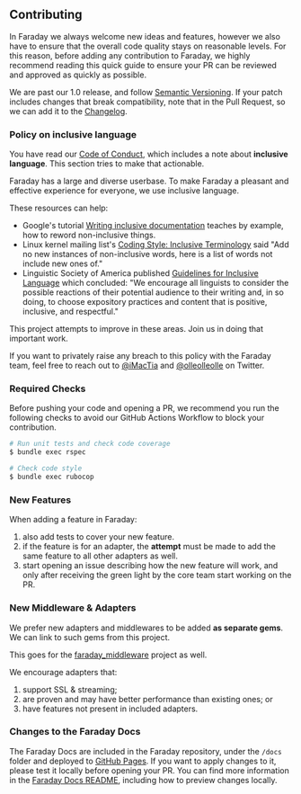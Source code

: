 ## Contributing

In Faraday we always welcome new ideas and features, however we also have to ensure
that the overall code quality stays on reasonable levels.
For this reason, before adding any contribution to Faraday, we highly recommend reading this
quick guide to ensure your PR can be reviewed and approved as quickly as possible.

We are past our 1.0 release, and follow [Semantic Versioning][semver]. If your
patch includes changes that break compatibility, note that in the Pull Request, so we can add it to
the [Changelog][].


### Policy on inclusive language

You have read our [Code of Conduct][], which includes a note about **inclusive language**. This section tries to make that actionable.

Faraday has a large and diverse userbase. To make Faraday a pleasant and effective experience for everyone, we use inclusive language.

These resources can help:

- Google's tutorial [Writing inclusive documentation](https://developers.google.com/style/inclusive-documentation) teaches by example, how to reword non-inclusive things.
- Linux kernel mailing list's [Coding Style: Inclusive Terminology](https://lkml.org/lkml/2020/7/4/229) said "Add no new instances of non-inclusive words, here is a list of words not include new ones of."
- Linguistic Society of America published [Guidelines for Inclusive Language](https://www.linguisticsociety.org/resource/guidelines-inclusive-language) which concluded: "We encourage all linguists to consider the possible reactions of their potential audience to their writing and, in so doing, to choose expository practices and content that is positive, inclusive, and respectful."

This project attempts to improve in these areas. Join us in doing that important work.

If you want to privately raise any breach to this policy with the Faraday team, feel free to reach out to [@iMacTia](https://twitter.com/iMacTia) and [@olleolleolle](https://twitter.com/olleolleolle) on Twitter.


### Required Checks

Before pushing your code and opening a PR, we recommend you run the following checks to avoid
our GitHub Actions Workflow to block your contribution.

```bash
# Run unit tests and check code coverage
$ bundle exec rspec

# Check code style
$ bundle exec rubocop
```


### New Features

When adding a feature in Faraday:

1. also add tests to cover your new feature.
2. if the feature is for an adapter, the **attempt** must be made to add the same feature to all other adapters as well.
3. start opening an issue describing how the new feature will work, and only after receiving
the green light by the core team start working on the PR.


### New Middleware & Adapters

We prefer new adapters and middlewares to be added **as separate gems**. We can link to such gems from this project.

This goes for the [faraday_middleware][] project as well.

We encourage adapters that:

1. support SSL & streaming;
1. are proven and may have better performance than existing ones; or
1. have features not present in included adapters.


### Changes to the Faraday Docs

The Faraday Docs are included in the Faraday repository, under the `/docs` folder and deployed to [GitHub Pages][website].
If you want to apply changes to it, please test it locally before opening your PR.
You can find more information in the [Faraday Docs README][docs], including how to preview changes locally.


[semver]:               https://semver.org/
[changelog]:            https://github.com/lostisland/faraday/releases
[faraday_middleware]:   https://github.com/lostisland/faraday_middleware
[website]:              https://lostisland.github.io/faraday
[docs]:                 ../docs-new/README.md
[Code of Conduct]:      ./CODE_OF_CONDUCT.md
